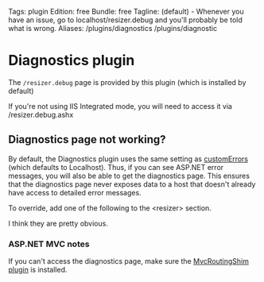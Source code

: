 Tags: plugin
Edition: free
Bundle: free
Tagline: (default) - Whenever you have an issue, go to localhost/resizer.debug and you'll probably be told what is wrong.
Aliases: /plugins/diagnostics /plugins/diagnostic

# Diagnostics plugin

The `/resizer.debug` page is provided by this plugin (which is installed by default)

If you're not using IIS Integrated mode, you will need to access it via /resizer.debug.ashx

## Diagnostics page not working?

By default, the Diagnostics plugin uses the same setting as [customErrors](http://msdn.microsoft.com/en-us/library/h0hfz6fc%28v=vs.100%29.aspx) (which defaults to Localhost). Thus, if you can see ASP.NET error messages, you will also be able to get the diagnostics page. This ensures that the diagnostics page never exposes data to a host that doesn't already have access to detailed error messages. 

To override, add one of the following to the &lt;resizer&gt; section.

  <diagnostics enableFor="AllHosts" />
  <diagnostics enableFor="Localhost" />
  <diagnostics enableFor="None" />
  


I think they are pretty obvious.


### ASP.NET MVC notes

If you can't access the diagnostics page, make sure the [MvcRoutingShim plugin](/plugins/mvcroutingshim) is installed.